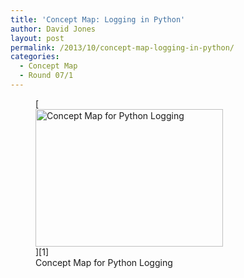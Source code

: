 ```yaml
---
title: 'Concept Map: Logging in Python'
author: David Jones
layout: post
permalink: /2013/10/concept-map-logging-in-python/
categories:
  - Concept Map
  - Round 07/1
---
```

<figure id="attachment_4872" style="width: 300px;" class="wp-caption alignnone">[<img class="size-medium wp-image-4872" alt="Concept Map for Python Logging" src="http://teaching.software-carpentry.org/wp-content/uploads/2013/10/hw1-300x220.jpg" width="300" height="220" />][1]<figcaption class="wp-caption-text">Concept Map for Python Logging</figcaption></figure>

 [1]: http://teaching.software-carpentry.org/wp-content/uploads/2013/10/hw1.jpg
